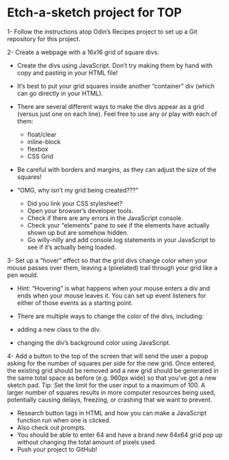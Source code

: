 # Etch-a-sketch project for TOP

1- Follow the instructions atop Odin’s Recipes project to set up a Git repository for this project.

2- Create a webpage with a 16x16 grid of square divs.

 - Create the divs using JavaScript. Don’t try making them by hand with copy and pasting in your HTML file!
 
 - It’s best to put your grid squares inside another “container” div (which can go directly in your HTML). 
 
- There are several different ways to make the divs appear as a grid (versus just one on each line). Feel free to use any or play with each of them:

  - float/clear
  - inline-block
  - flexbox
  - CSS Grid
  
- Be careful with borders and margins, as they can adjust the size of the squares!

- “OMG, why isn’t my grid being created???” 

  - Did you link your CSS stylesheet?
  - Open your browser’s developer tools.
  - Check if there are any errors in the JavaScript console.
  - Check your “elements” pane to see if the elements have actually shown up but are somehow hidden.
  - Go willy-nilly and add console.log statements in your JavaScript to see if it’s actually being loaded.
  
3- Set up a “hover” effect so that the grid divs change color when your mouse passes over them, leaving a (pixelated) trail through your grid like a pen would.

 - Hint: “Hovering” is what happens when your mouse enters a div and ends when your mouse leaves it. You can set up event listeners for either of those events as a starting point.
 
 - There are multiple ways to change the color of the divs, including:
 
  - adding a new class to the div.
  - changing the div’s background color using JavaScript.
  
4- Add a button to the top of the screen that will send the user a popup asking for the number of squares per side for the new grid. Once entered, the existing grid should be removed and a new grid should be generated in the same total space as before (e.g. 960px wide) so that you’ve got a new sketch pad. Tip: Set the limit for the user input to a maximum of 100. A larger number of squares results in more computer resources being used, potentially causing delays, freezing, or crashing that we want to prevent.

 - Research button tags in HTML and how you can make a JavaScript function run when one is clicked.
 - Also check out prompts.
 - You should be able to enter 64 and have a brand new 64x64 grid pop up without changing the total amount of pixels used.
 - Push your project to GitHub!
